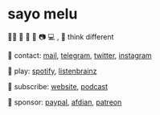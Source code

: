 # sayo melu

🏳️‍⚧️ 🍩 🎵 📖 📷 💻 , 💭 think different

💬 contact: [mail](mailto:hi.sayo@outlook.com), [telegram](https://t.me/t48265), [twitter](https://twitter.com/t39205), [instagram](https://www.instagram.com/i84610)

🎈 play: [spotify](https://open.spotify.com/user/qnintpw1ar8z4wjs95m971lwq), [listenbrainz](https://listenbrainz.org/user/m94810)

📰 subscribe: [website](asset/website.opml), [podcast](asset/podcast.opml)

💞 sponsor: [paypal](https://paypal.me/p49302), [afdian](https://afdian.net/@sayomelu), [patreon](https://www.patreon.com/sayomelu)
